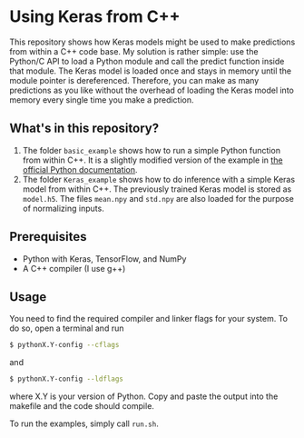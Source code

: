 # Using Keras from C++

This repository shows how Keras models might be used to make predictions from within a C++ code base. My solution is rather simple: use the Python/C API to load a Python module and call the predict function inside that module. The Keras model is loaded once and stays in memory until the module pointer is dereferenced. Therefore, you can make as many predictions as you  like without the overhead of loading the Keras model into memory every single time you make a prediction.

## What's in this repository?

1. The folder `basic_example` shows how to run a simple Python function from within C++. It is a slightly modified version of the example in [the official Python documentation](https://docs.python.org/3.7/extending/embedding.html).
2. The folder `Keras_example` shows how to do inference with a simple Keras model from within C++. The previously trained Keras model is stored as `model.h5`. The files `mean.npy` and `std.npy` are also loaded for the purpose of normalizing inputs.

## Prerequisites

* Python with Keras, TensorFlow, and NumPy
* A C++ compiler (I use g++)

## Usage

You need to find the required compiler and linker flags for your system. To do so, open a terminal and run

```bash
$ pythonX.Y-config --cflags
```

and

```bash
$ pythonX.Y-config --ldflags
```

where X.Y is your version of Python. Copy and paste the output into the makefile and the code should compile.

To run the examples, simply call `run.sh`.
